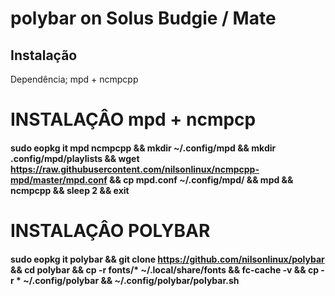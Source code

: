 # polybar on Solus Budgie / Mate

## Instalação

Dependência;
mpd + ncmpcpp

# INSTALAÇÂO mpd + ncmpcp
#### sudo eopkg it mpd ncmpcpp && mkdir ~/.config/mpd && mkdir .config/mpd/playlists && wget https://raw.githubusercontent.com/nilsonlinux/ncmpcpp-mpd/master/mpd.conf && cp mpd.conf ~/.config/mpd/ && mpd && ncmpcpp && sleep 2 && exit


# INSTALAÇÂO POLYBAR
#### sudo eopkg it polybar && git clone https://github.com/nilsonlinux/polybar && cd polybar && cp -r fonts/* ~/.local/share/fonts && fc-cache -v && cp -r * ~/.config/polybar && ~/.config/polybar/polybar.sh
